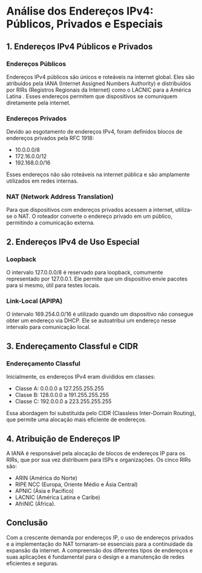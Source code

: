 # Análise dos Endereços IPv4: Públicos, Privados e Especiais

## 1. Endereços IPv4 Públicos e Privados

### Endereços Públicos

Endereços IPv4 públicos são únicos e roteáveis na internet global. Eles são atribuídos pela IANA (Internet Assigned Numbers Authority) e distribuídos por RIRs (Registros Regionais da Internet) como o LACNIC para a América Latina . Esses endereços permitem que dispositivos se comuniquem diretamente pela internet.

### Endereços Privados

Devido ao esgotamento de endereços IPv4, foram definidos blocos de endereços privados pela RFC 1918:

* 10.0.0.0/8
* 172.16.0.0/12
* 192.168.0.0/16

Esses endereços não são roteáveis na internet pública e são amplamente utilizados em redes internas.

### NAT (Network Address Translation)

Para que dispositivos com endereços privados acessem a internet, utiliza-se o NAT. O roteador converte o endereço privado em um público, permitindo a comunicação externa.

## 2. Endereços IPv4 de Uso Especial

### Loopback

O intervalo 127.0.0.0/8 é reservado para loopback, comumente representado por 127.0.0.1. Ele permite que um dispositivo envie pacotes para si mesmo, útil para testes locais.

### Link-Local (APIPA)

O intervalo 169.254.0.0/16 é utilizado quando um dispositivo não consegue obter um endereço via DHCP. Ele se autoatribui um endereço nesse intervalo para comunicação local.

## 3. Endereçamento Classful e CIDR

### Endereçamento Classful

Inicialmente, os endereços IPv4 eram divididos em classes:

* Classe A: 0.0.0.0 a 127.255.255.255
* Classe B: 128.0.0.0 a 191.255.255.255
* Classe C: 192.0.0.0 a 223.255.255.255

Essa abordagem foi substituída pelo CIDR (Classless Inter-Domain Routing), que permite uma alocação mais eficiente de endereços.

## 4. Atribuição de Endereços IP

A IANA é responsável pela alocação de blocos de endereços IP para os RIRs, que por sua vez distribuem para ISPs e organizações. Os cinco RIRs são:

* ARIN (América do Norte)
* RIPE NCC (Europa, Oriente Médio e Ásia Central)
* APNIC (Ásia e Pacífico)
* LACNIC (América Latina e Caribe)
* AfriNIC (África).

## Conclusão

Com a crescente demanda por endereços IP, o uso de endereços privados e a implementação do NAT tornaram-se essenciais para a continuidade da expansão da internet. A compreensão dos diferentes tipos de endereços e suas aplicações é fundamental para o design e a manutenção de redes eficientes e seguras.
